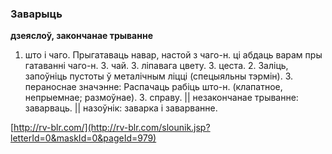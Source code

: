 ### Заварыць
**дзеяслоў, закончанае трыванне**

1. што і чаго. Прыгатаваць навар, настой з чаго-н. ці абдаць варам пры гатаванні чаго-н. З. чай. З. ліпавага цвету. З. цеста. 2. Заліць, запоўніць пустоты ў металічным ліцці (спецыяльны тэрмін). 3. пераноснае значэнне: Распачаць рабіць што-н. (клапатное, непрыемнае; размоўнае). З. справу. || незакончанае трыванне: заварваць. || назоўнік: заварка і заварванне.

<a rel="author">[http://rv-blr.com/](http://rv-blr.com/slounik.jsp?letterId=0&maskId=0&pageId=979)</a>

